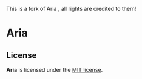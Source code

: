 This is a fork of Aria , all rights are credited to them!

# Aria

## License

**Aria** is licensed under the [MIT license](LICENSE).


